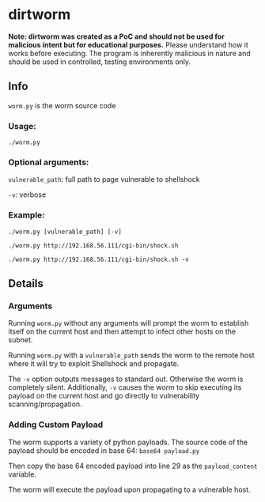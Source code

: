 # dirtworm

**Note: dirtworm was created as a PoC and should not be used for malicious intent but for educational purposes.** Please understand how it works before executing. The program is inherently malicious in nature and should be used in controlled, testing environments only.

## Info
`worm.py` is the worm source code

### Usage:
`./worm.py`

### Optional arguments:
`vulnerable_path`: full path to page vulnerable to shellshock

`-v`: verbose

### Example:
`./worm.py [vulnerable_path] [-v]`

`./worm.py http://192.168.56.111/cgi-bin/shock.sh`

`./worm.py http://192.168.56.111/cgi-bin/shock.sh -v`

## Details
### Arguments
Running `worm.py` without any arguments will prompt the worm to establish itself on the current host and then attempt to infect other hosts on the subnet.

Running `worm.py` with a `vulnerable_path` sends the worm to the remote host where it will try to exploit Shellshock and propagate.

The `-v` option outputs messages to standard out. Otherwise the worm is completely silent. Additionally, `-v` causes the worm to skip executing its payload on the current host and go directly to vulnerability scanning/propagation.
### Adding Custom Payload
The worm supports a variety of python payloads. The source code of the payload should be encoded in base 64: `base64 payload.py`

Then copy the base 64 encoded payload into line 29 as the `payload_content` variable.

The worm will execute the payload upon propagating to a vulnerable host.
